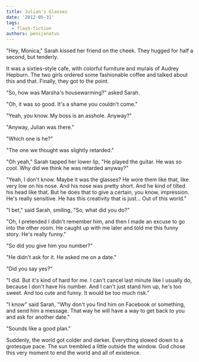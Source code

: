 ```yaml
---
title: Julian's Glasses
date: '2012-05-31'
tags:
  - flash-fiction
authors: pensjonatus
---
```


"Hey, Monica," Sarah kissed her friend on the cheek. They hugged for half a
second, but tenderly.

<!-- truncate -->

It was a sixties-style cafe, with colorful furniture and murals of Audrey
Hepburn. The two girls ordered some fashionable coffee and talked about this and
that. Finally, they got to the point.

"So, how was Marsha's housewarming?" asked Sarah.

"Oh, it was so good. It's a shame you couldn't come."

"Yeah, you know. My boss is an asshole. Anyway?"

"Anyway, Julian was there."

"Which one is he?"

"The one we thought was slightly retarded."

"Oh yeah," Sarah tapped her lower lip, "He played the guitar. He was so cool.
Why did we think he was retarded anyway?"

"Yeah, I don't know. Maybe it was the glasses? He wore them like that, like very
low on his nose. And his nose was pretty short. And he kind of tilted his head
like that. But he does that to give a certain, you know, impression. He's really
sensitive. He has this creativity that is just... Out of this world."

"I bet," said Sarah, smiling, "So, what did you do?"

"Oh, I pretended I didn't remember him, and then I made an excuse to go into the
other room. He caught up with me later and told me this funny story. He's really
funny."

"So did you give him you number?"

"He didn't ask for it. He asked me on a date."

"Did you say yes?"

"I did. But it's kind of hard for me. I can't cancel last minute like I usually
do, because I don't have his number. And I can't just stand him up, he's too
sweet. And too cute and funny. It would be too much risk."

"I know" said Sarah, "Why don't you find him on Facebook or something, and send
him a message. That way he will have a way to get back to you and ask for
another date."

"Sounds like a good plan."

Suddenly, the world got colder and darker. Everything slowed down to a grotesque
pace. The sun trembled a little outside the window. God chose this very moment
to end the world and all of existence.
